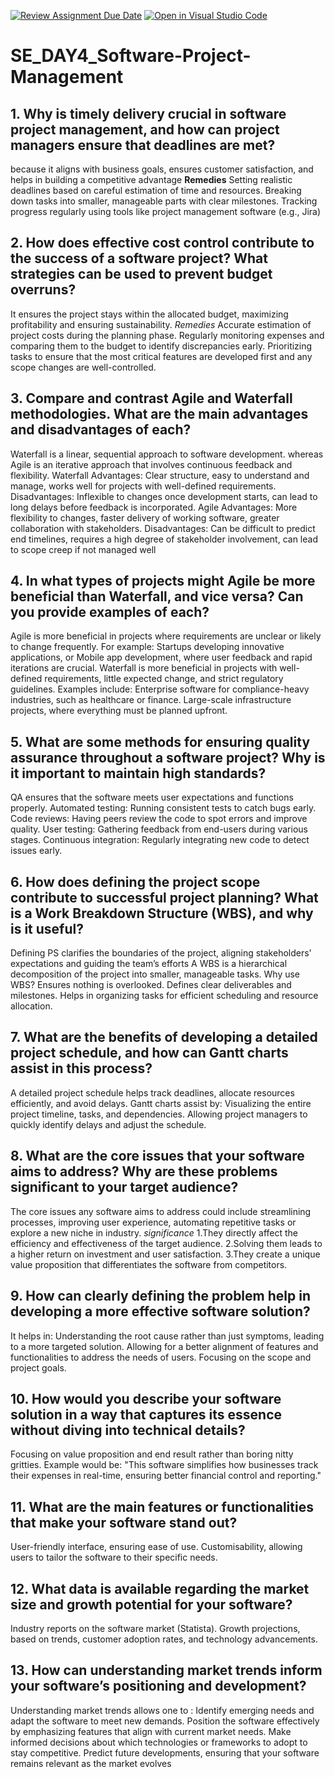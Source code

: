 [![Review Assignment Due Date](https://classroom.github.com/assets/deadline-readme-button-22041afd0340ce965d47ae6ef1cefeee28c7c493a6346c4f15d667ab976d596c.svg)](https://classroom.github.com/a/9pw6JKcu)
[![Open in Visual Studio Code](https://classroom.github.com/assets/open-in-vscode-2e0aaae1b6195c2367325f4f02e2d04e9abb55f0b24a779b69b11b9e10269abc.svg)](https://classroom.github.com/online_ide?assignment_repo_id=18492706&assignment_repo_type=AssignmentRepo)
# SE_DAY4_Software-Project-Management
## 1. Why is timely delivery crucial in software project management, and how can project managers ensure that deadlines are met?
because it aligns with business goals, ensures customer satisfaction, and helps in building a competitive advantage
**Remedies**
Setting realistic deadlines based on careful estimation of time and resources.
Breaking down tasks into smaller, manageable parts with clear milestones.
Tracking progress regularly using tools like project management software (e.g., Jira)

## 2. How does effective cost control contribute to the success of a software project? What strategies can be used to prevent budget overruns?
  It ensures the project stays within the allocated budget, maximizing profitability and ensuring sustainability.
  *Remedies*
  Accurate estimation of project costs during the planning phase.
  Regularly monitoring expenses and comparing them to the budget to identify discrepancies early.
  Prioritizing tasks to ensure that the most critical features are developed first and any scope changes are well-controlled.
    
## 3. Compare and contrast Agile and Waterfall methodologies. What are the main advantages and disadvantages of each?
Waterfall is a linear, sequential approach to software development. whereas Agile is an iterative approach that involves continuous feedback and flexibility.
Waterfall
Advantages: Clear structure, easy to understand and manage, works well for projects with well-defined requirements.
Disadvantages: Inflexible to changes once development starts, can lead to long delays before feedback is incorporated.
Agile
Advantages: More flexibility to changes, faster delivery of working software, greater collaboration with stakeholders.
Disadvantages: Can be difficult to predict end timelines, requires a high degree of stakeholder involvement, can lead to scope creep if not managed well

## 4. In what types of projects might Agile be more beneficial than Waterfall, and vice versa? Can you provide examples of each?
Agile is more beneficial in projects where requirements are unclear or likely to change frequently. For example:
Startups developing innovative applications, or
Mobile app development, where user feedback and rapid iterations are crucial.
Waterfall is more beneficial in projects with well-defined requirements, little expected change, and strict regulatory guidelines. Examples include:
Enterprise software for compliance-heavy industries, such as healthcare or finance.
Large-scale infrastructure projects, where everything must be planned upfront.

## 5. What are some methods for ensuring quality assurance throughout a software project? Why is it important to maintain high standards?
QA ensures that the software meets user expectations and functions properly.
Automated testing: Running consistent tests to catch bugs early.
Code reviews: Having peers review the code to spot errors and improve quality.
User testing: Gathering feedback from end-users during various stages.
Continuous integration: Regularly integrating new code to detect issues early. 

## 6. How does defining the project scope contribute to successful project planning? What is a Work Breakdown Structure (WBS), and why is it useful?
Defining PS clarifies the boundaries of the project, aligning stakeholders' expectations and guiding the team’s efforts
A WBS is a hierarchical decomposition of the project into smaller, manageable tasks.
Why use WBS?
Ensures nothing is overlooked.
Defines clear deliverables and milestones.
Helps in organizing tasks for efficient scheduling and resource allocation.

## 7. What are the benefits of developing a detailed project schedule, and how can Gantt charts assist in this process?
A detailed project schedule helps track deadlines, allocate resources efficiently, and avoid delays.
 Gantt charts assist by:
Visualizing the entire project timeline, tasks, and dependencies.
Allowing project managers to quickly identify delays and adjust the schedule.

## 8. What are the core issues that your software aims to address? Why are these problems significant to your target audience?
The core issues any software aims to address could include streamlining processes, improving user experience, automating repetitive tasks or explore a new niche in industry.
*significance*
1.They directly affect the efficiency and effectiveness of the target audience.
2.Solving them leads to a higher return on investment and user satisfaction.
3.They create a unique value proposition that differentiates the software from competitors.

## 9. How can clearly defining the problem help in developing a more effective software solution?
It helps in:
Understanding the root cause rather than just symptoms, leading to a more targeted solution.
Allowing for a better alignment of features and functionalities to address the needs of users.
Focusing on the scope and project goals.

## 10. How would you describe your software solution in a way that captures its essence without diving into technical details?
Focusing on value proposition and end result rather than boring nitty gritties.
Example would be:
"This software simplifies how businesses track their expenses in real-time, ensuring better financial control and reporting."

## 11. What are the main features or functionalities that make your software stand out?
  User-friendly interface, ensuring ease of use.
  Customisability, allowing users to tailor the software to their specific needs.
  
## 12. What data is available regarding the market size and growth potential for your software?
Industry reports on the software market (Statista).
Growth projections, based on trends, customer adoption rates, and technology advancements.

## 13. How can understanding market trends inform your software’s positioning and development?
Understanding market trends allows one to :
Identify emerging needs and adapt the software to meet new demands.
Position the software effectively by emphasizing features that align with current market needs.
Make informed decisions about which technologies or frameworks to adopt to stay competitive.
Predict future developments, ensuring that your software remains relevant as the market evolves
